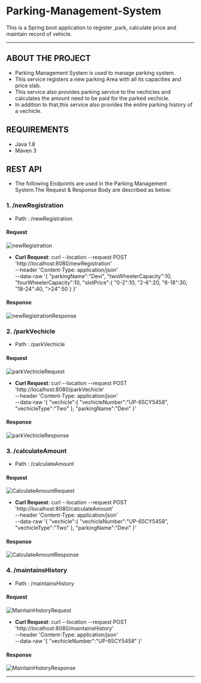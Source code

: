 # Parking-Management-System
This is a Spring boot application to register ,park, calculate price and maintain record of vehicle. 

***
## ABOUT THE PROJECT
* Parking Management System is used to manage parking system.
* This service registers a new parking Area with all its capacities and price slab.
* This service also provides parking service to the vechicles and calculates the amount need to be paid for the parked vechicle.
* In addition to that,this service also provides the entire parking history of a vechicle.

## REQUIREMENTS
* Java 1.8
* Maven 3

## REST API
* The following Endpoints are used in the Parking Management System.The Request & Response Body are described as below:

### 1. **/newRegistration**
* Path : /newRegistration
#### Request
![newRegistration](https://user-images.githubusercontent.com/42905279/139541499-5188ff81-646e-49dc-a4b0-f48eb893580f.JPG)
* **Curl Request**:   curl --location --request POST 'http://localhost:8080/newRegistration' \
--header 'Content-Type: application/json' \
--data-raw '{
    "parkingName":"Devi",
    "twoWheelerCapacity":10,
    "fourWheelerCapacity":10,
    "slotPrice":{
        "0-2":10,
        "2-6":20,
        "6-18":30,
        "18-24":40,
        ">24":50
    }
}'
#### Response
![newRegistrationResponse](https://user-images.githubusercontent.com/42905279/139541603-b43bdb50-b481-428e-8a61-7516c78f3506.JPG)

### 2. **/parkVechicle**
* Path : /parkVechicle
#### Request
 ![parkVechicleRequest](https://user-images.githubusercontent.com/42905279/139541993-ce7c6a62-90e7-4877-9780-a2e22f058e49.JPG)
* **Curl Request**:   curl --location --request POST 'http://localhost:8080/parkVechicle' \
--header 'Content-Type: application/json' \
--data-raw '{
   "vechicle":{
       "vechicleNumber":"UP-65CY5458",
       "vechicleType":"Two"
   },
   "parkingName":"Devi"
}'
#### Response
![parkVechicleResponse](https://user-images.githubusercontent.com/42905279/139542021-b0eab2c0-fd65-4acc-85d2-b6086785e222.JPG)

### 3. **/calculateAmount**
* Path : /calculateAmount
#### Request
![CalculateAmountRequest](https://user-images.githubusercontent.com/42905279/139542098-8db205b6-cb88-4d9b-9f56-a7a4ffadb8e5.JPG)

* **Curl Request**:  curl --location --request POST 'http://localhost:8080/calculateAmount' \
--header 'Content-Type: application/json' \
--data-raw '{
   "vechicle":{
       "vechicleNumber":"UP-65CY5458",
       "vechicleType":"Two"
   },
   "parkingName":"Devi"
}'
#### Response
![CalculateAmountResponse](https://user-images.githubusercontent.com/42905279/139542115-3155e670-0167-4464-84b4-63f86fc61461.JPG)

### 4. **/maintainsHistory**
* Path : /maintainsHistory
#### Request
![MaintainHistoryRequest](https://user-images.githubusercontent.com/42905279/139542168-af733008-ea79-4386-9a87-216fb314e6a7.JPG)

* **Curl Request**:  curl --location --request POST 'http://localhost:8080/maintainsHistory' \
--header 'Content-Type: application/json' \
--data-raw '{
    "vechicleNumber":"UP-65CY5458"
}'
#### Response
![MaintainHistoryResponse](https://user-images.githubusercontent.com/42905279/139542180-ff7ceb0e-aa79-43f2-9dac-0c71bd6f6b32.JPG)


***

